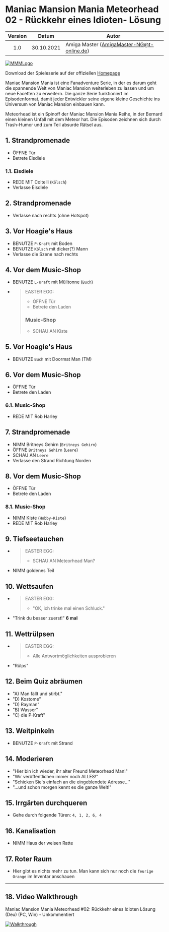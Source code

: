 # Maniac Mansion Mania Meteorhead 02 - Rückkehr eines Idioten- Lösung

| Version | Datum      | Autor                                     |
|:-------:|------------|-------------------------------------------|
|   1.0   | 30.10.2021 | Amiga Master (AmigaMaster-NG@t-online.de) |

[![MMMLogo](https://www.maniac-mansion-mania.com/banner/banner.png)](https://www.maniac-mansion-mania.com)

Download der Spieleserie auf der offiziellen [Homepage](https://www.maniac-mansion-mania.com)

Maniac Mansion Mania ist eine Fanadventure Serie, in der es darum geht die spannende Welt von Maniac Mansion weiterleben zu lassen und um neue Facetten zu erweitern. Die ganze Serie funktioniert im Episodenformat, damit jeder Entwickler seine eigene kleine Geschichte ins Universum von Maniac Mansion einbauen kann.

Meteorhead ist ein Spinoff der Maniac Mansion Mania Reihe, in der Bernard einen kleinen Unfall mit dem Meteor hat. Die Episoden zeichnen sich durch Trash-Humor und zum Teil absurde Rätsel aus.

## 1. Strandpromenade

- ÖFFNE Tür
- Betrete Eisdiele

### 1.1. Eisdiele

- REDE MIT Coltelli (`Kölsch`)
- Verlasse Eisdiele

## 2. Strandpromenade

- Verlasse nach rechts (ohne Hotspot)

## 3. Vor Hoagie's Haus

- BENUTZE `P-Kraft` mit Boden
- BENUTZE `Kölsch` mit dicker(?) Mann
- Verlasse die Szene nach rechts

## 4. Vor dem Music-Shop

- BENUTZE `L-Kraft` mit Mülltonne (`Buch`)
- >EASTER EGG:
  >- ÖFFNE Tür
  >- Betrete den Laden
  >
  >### Music-Shop
  >
  >- SCHAU AN Kiste

## 5. Vor Hoagie's Haus

- BENUTZE `Buch` mit Doormat Man (TM)

## 6. Vor dem Music-Shop

- ÖFFNE Tür
- Betrete den Laden

### 6.1. Music-Shop

- REDE MIT Rob Harley

## 7. Strandpromenade

- NIMM Britneys Gehirn (`Britneys Gehirn`)
- ÖFFNE `Britneys Gehirn` (`Leere`)
- SCHAU AN `Leere`
- Verlasse den Strand Richtung Norden

## 8. Vor dem Music-Shop

- ÖFFNE Tür
- Betrete den Laden

### 8.1. Music-Shop

- NIMM Kiste (`Hobby-Kiste`)
- REDE MIT Rob Harley

## 9. Tiefseetauchen

- >EASTER EGG:
  >- SCHAU AN Meteorhead Man?
- NIMM goldenes Teil

## 10. Wettsaufen

- >EASTER EGG:
  >- "OK, ich trinke mal einen Schluck."
- "Trink du besser zuerst!" **6 mal**

## 11. Wettrülpsen

- >EASTER EGG:
  >- Alle Antwortmöglichkeiten ausprobieren
- "Rülps"

## 12. Beim Quiz abräumen

- "A) Man fällt und stirbt."
- "D) Kostome"
- "D) Rayman"
- "B) Wasser"
- "C) die P-Kraft"

## 13. Weitpinkeln

- BENUTZE `P-Kraft` mit Strand

## 14. Moderieren

- "Hier bin ich wieder, ihr alter Freund Meteorhead Man!"
- "Wir veröffentlichen immer noch ALLES!"
- "Schicken Sie's einfach an die eingeblendete Adresse..."
- "...und schon morgen kennt es die ganze Welt!"

## 15. Irrgärten durchqueren

- Gehe durch folgende Türen: `4, 1, 2, 6, 4`

## 16. Kanalisation

- NIMM Haus der weisen Ratte

## 17. Roter Raum

- Hier gibt es nichts mehr zu tun. Man kann sich nur noch die `feurige Orange` im Inventar anschauen

--------------------------------------------------------------------------------

## 18. Video Walkthrough

Maniac Mansion Mania Meteorhead #02: Rückkehr eines Idioten Lösung (Deu) (PC, Win) - Unkommentiert

[![Walkthrough](https://img.youtube.com/vi/laa6cOeSpQM/0.jpg)](https://www.youtube.com/watch?v=laa6cOeSpQM)
